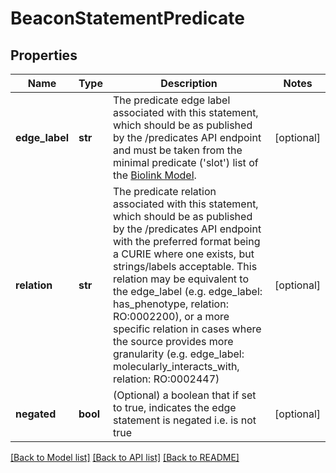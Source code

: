 # BeaconStatementPredicate

## Properties
Name | Type | Description | Notes
------------ | ------------- | ------------- | -------------
**edge_label** | **str** | The predicate edge label associated with this statement, which should be as published by the /predicates API endpoint and must be taken from the minimal predicate (&#39;slot&#39;) list of the [Biolink Model](https://biolink.github.io/biolink-model).  | [optional] 
**relation** | **str** | The predicate relation associated with this statement, which should be as published by the /predicates API endpoint with the preferred format being a CURIE where one exists, but strings/labels acceptable. This relation may be equivalent to the edge_label (e.g. edge_label: has_phenotype, relation: RO:0002200), or a more specific relation in cases where the source provides more granularity (e.g. edge_label: molecularly_interacts_with, relation: RO:0002447) | [optional] 
**negated** | **bool** | (Optional) a boolean that if set to true, indicates the edge statement is negated i.e. is not true  | [optional] 

[[Back to Model list]](../README.md#documentation-for-models) [[Back to API list]](../README.md#documentation-for-api-endpoints) [[Back to README]](../README.md)


